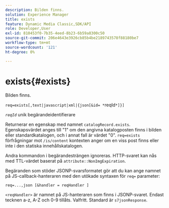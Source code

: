 ```yaml
---
description: Bilden finns.
solution: Experience Manager
title: exists
feature: Dynamic Media Classic,SDK/API
role: Developer,User
exl-id: 810453f0-7b35-4eed-8b23-6b59a8300c50
source-git-commit: 206e4643e3926cb85b4be2189743578f88180be7
workflow-type: tm+mt
source-wordcount: '121'
ht-degree: 0%

---
```


# exists{#exists}

Bilden finns.

`req=exists[,text|javascript|xml|{json[&id= *`reqId`*]}]`

*`reqId`* unik begärandeidentifierare

Returnerar en egenskap med namnet `catalogRecord.exists`. Egenskapsvärdet anges till &quot;1&quot; om den angivna katalogposten finns i bilden eller standardkatalogen, och i annat fall är värdet &quot;0&quot;. `req=exists` förfrågningar mot `/is/content` kontexten anger om en viss post finns eller inte i den statiska innehållskatalogen.

Andra kommandon i begärandesträngen ignoreras. HTTP-svaret kan nås med TTL-värdet baserat på `attribute::NonImgExpiration`.

Begäranden som stöder JSONP-svarsformatet gör att du kan ange namnet på JS-callback-hanteraren med den utökade syntaxen för `req=` parameter:

`req=...,json [&handler = reqHandler ]`

`<reqHandler>` är namnet på JS-hanteraren som finns i JSONP-svaret. Endast tecknen a-z, A-Z och 0-9 tillåts. Valfritt. Standard är `s7jsonResponse`.
